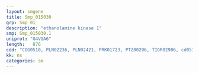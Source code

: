 ```yaml
---
layout: smgene
title: Smp_015030
grp: Smp_01
description: "ethanolamine kinase 1"
smp: Smp_015030.1
uniprot: "G4VGA6"
length:   876
cdd: "COG0510, PLN02236, PLN02421, PRK01723, PTZ00296, TIGR02906, cd05157, cl21453, pfam01633, pfam01636"
kk: ns
categories: sm
---
```

